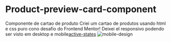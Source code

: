 # Product-preview-card-component
Componente de cartao de produto
Criei um cartao  de produtos usando html e css puro cono desafio do Frontend Mentor! 
Deixei el responsivo podendo ser visto em desktop e mobile[active-states](https://user-images.githubusercontent.com/108810673/178591989-93d3e8d4-ce68-4bb2-ac99-d88b4b7140c0.jpg) 
![mobile-design](https://user-images.githubusercontent.com/108810673/178592322-15cc9747-a7b2-4ff9-8929-bbc6d9053ba5.jpg)
